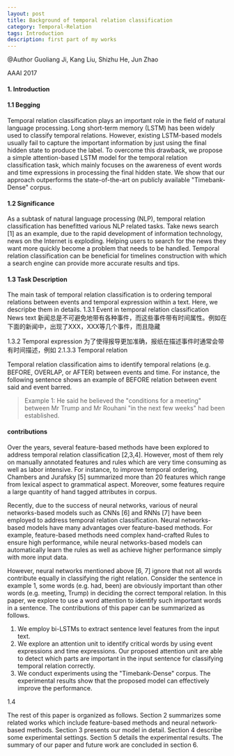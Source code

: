 ```yaml
---
layout: post
title: Background of temporal relation classification
category: Temporal-Relation
tags: Introduction
description: first part of my works  
---
```

@Author
Guoliang Ji, Kang Liu, Shizhu He, Jun Zhao

AAAI 2017

#### 1. Introduction


#### 1.1 Begging
Temporal relation classification plays an important role in the field of natural language processing. Long short-term memory (LSTM) has been widely used to classify temporal relations. However, existing LSTM-based models usually fail to capture the important information by just using the final hidden state to produce the label. To overcome this drawback, we propose a simple attention-based LSTM model for the temporal relation classification task, which mainly focuses on the awareness of event words and time expressions in processing the final hidden state. We show that our approach outperforms the state-of-the-art on publicly available "Timebank-Dense" corpus. 




#### 1.2 Significance 
As a subtask of natural language processing (NLP), temporal relation classification has benefitted various NLP related tasks. Take news search [1] as an example, due to the rapid development of information technology, news on the Internet is exploding. Helping users to search for the news they want more quickly become a problem that needs to be handled. Temporal relation classification can be beneficial for timelines construction with which a search engine can provide more accurate results and tips. 

#### 1.3 Task Description
 The main task of temporal relation classification is to ordering temporal relations between events and temporal expression within a text. Here, we descripbe them in details.
1.3.1 Event in temporal relation classification
News text
新闻总是不可避免地带有各种事件，而这些事件带有时间属性。例如在下面的新闻中，出现了XXX，XXX等几个事件，而且隐藏

1.3.2 Temporal expression
为了使得报导更加准确，报纸在描述事件时通常会带有时间描述，例如
2.1.3.3 Temporal relation

Temporal relation classiﬁcation aims to identify temporal relations (e.g. BEFORE, OVERLAP, or AFTER) between events and time. For instance, the following sentence shows an example of BEFORE relation between event said and event barred. 

>Example 1: He said he believed the "conditions for a meeting" between Mr Trump and Mr Rouhani "in the next few weeks" had been established. 



#### contributions
Over the years, several feature-based methods have been explored to address temporal relation classification [2,3,4]. However, most of them rely on manually annotated features and rules which are very time consuming as well as labor intensive. For instance, to improve temporal ordering, Chambers and Jurafsky [5] summarized more than 20 features which range from lexical aspect to grammatical aspect. Moreover, some 
features require a large quantity of hand tagged attributes in corpus. 

Recently, due to the success of neural networks, various of neural networks-based models such as CNNs [6] and RNNs [7] have been employed to address temporal relation classification. Neural networks-based models have many advantages over feature-based methods. For example, feature-based methods need complex hand-crafted Rules to ensure high performance, while neural networks-based models can automatically learn the rules as well as achieve higher performance simply with more input data. 

However, neural networks mentioned above [6, 7] ignore that not all words contribute equally in classifying the right relation. Consider the sentence in example 1, some words (e.g. had, been) are obviously important than other words (e.g. meeting, Trump) in deciding the correct temporal relation. In this paper, we explore to use a word attention to identify such important words in a sentence. The contributions of this paper can be summarized as follows. 

1. We employ bi-LSTMs to extract sentence level features from the input text. 
2. We explore an attention unit to identify critical words by using event expressions and time expressions. Our proposed attention unit are able to detect which parts are important in the input sentence for classifying temporal relation correctly. 
3. We conduct experiments using the "Timebank-Dense" corpus. The experimental results show that the proposed model can effectively improve the performance. 

1.4

The rest of this paper is organized as follows. Section 2 summarizes some related works which include feature-based methods and neural network-based methods. Section 3 presents our model in detail. Section 4 describe some experimental settings. Section 5 details the experimental results. The summary of our paper and future work are concluded in section 6. 